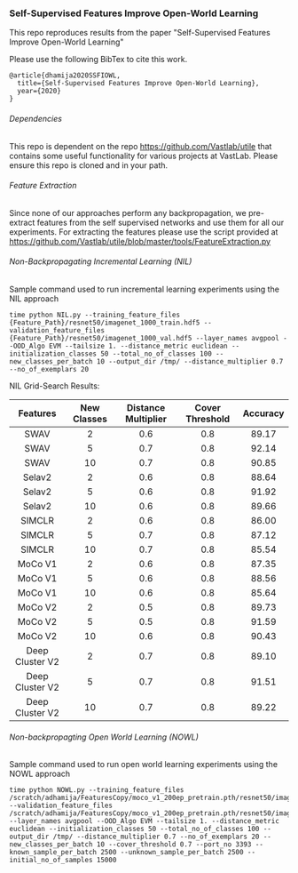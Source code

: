 ### Self-Supervised Features Improve Open-World Learning

This repo reproduces results from the paper "Self-Supervised Features Improve Open-World Learning"

Please use the following BibTex to cite this work.
```
@article{dhamija2020SSFIOWL,
  title={Self-Supervised Features Improve Open-World Learning},
  year={2020}
}
```
###### Dependencies
This repo is dependent on the repo https://github.com/Vastlab/utile that contains some useful functionality for various projects at VastLab.
Please ensure this repo is cloned and in your path.

###### Feature Extraction
Since none of our approaches perform any backpropagation, we pre-extract features from the self supervised networks and use them for all our experiments.
For extracting the features please use the script provided at https://github.com/Vastlab/utile/blob/master/tools/FeatureExtraction.py 

###### Non-Backpropagating Incremental Learning (NIL)
Sample command used to run incremental learning experiments using the NIL approach

```
time python NIL.py --training_feature_files {Feature_Path}/resnet50/imagenet_1000_train.hdf5 --validation_feature_files {Feature_Path}/resnet50/imagenet_1000_val.hdf5 --layer_names avgpool --OOD_Algo EVM --tailsize 1. --distance_metric euclidean --initialization_classes 50 --total_no_of_classes 100 --new_classes_per_batch 10 --output_dir /tmp/ --distance_multiplier 0.7 --no_of_exemplars 20
```

NIL Grid-Search Results:


|     Features    | New Classes | Distance Multiplier | Cover Threshold | Accuracy |
|:---------------:|:-----------:|:-------------------:|:---------------:|:--------:|
|       SWAV      |      2      |         0.6         |       0.8       |   89.17  |
|       SWAV      |      5      |         0.7         |       0.8       |   92.14  |
|       SWAV      |      10     |         0.7         |       0.8       |   90.85  |
|      Selav2     |      2      |         0.6         |       0.8       |   88.64  |
|      Selav2     |      5      |         0.6         |       0.8       |   91.92  |
|      Selav2     |      10     |         0.6         |       0.8       |   89.66  |
|      SIMCLR     |      2      |         0.6         |       0.8       |   86.00  |
|      SIMCLR     |      5      |         0.7         |       0.8       |   87.12  |
|      SIMCLR     |      10     |         0.7         |       0.8       |   85.54  |
|     MoCo V1     |      2      |         0.6         |       0.8       |   87.35  |
|     MoCo V1     |      5      |         0.6         |       0.8       |   88.56  |
|     MoCo V1     |      10     |         0.6         |       0.8       |   85.64  |
|     MoCo V2     |      2      |         0.5         |       0.8       |   89.73  |
|     MoCo V2     |      5      |         0.5         |       0.8       |   91.59  |
|     MoCo V2     |      10     |         0.6         |       0.8       |   90.43  |
| Deep Cluster V2 |      2      |         0.7         |       0.8       |   89.10  |
| Deep Cluster V2 |      5      |         0.7         |       0.8       |   91.51  |
| Deep Cluster V2 |      10     |         0.7         |       0.8       |   89.22  |


###### Non-backpropagting Open World Learning (NOWL)
Sample command used to run open world learning experiments using the NOWL approach

```
time python NOWL.py --training_feature_files /scratch/adhamija/FeaturesCopy/moco_v1_200ep_pretrain.pth/resnet50/imagenet_1000_train.hdf5 --validation_feature_files /scratch/adhamija/FeaturesCopy/moco_v1_200ep_pretrain.pth/resnet50/imagenet_1000_val.hdf5 --layer_names avgpool --OOD_Algo EVM --tailsize 1. --distance_metric euclidean --initialization_classes 50 --total_no_of_classes 100 --output_dir /tmp/ --distance_multiplier 0.7 --no_of_exemplars 20 --new_classes_per_batch 10 --cover_threshold 0.7 --port_no 3393 --known_sample_per_batch 2500 --unknown_sample_per_batch 2500 --initial_no_of_samples 15000
```
